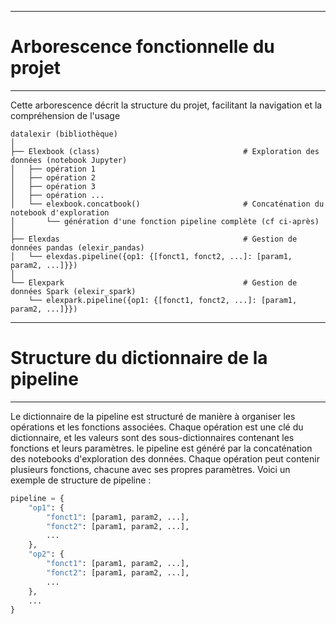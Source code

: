 **************************************
# Arborescence fonctionnelle du projet
**************************************
Cette arborescence décrit la structure du projet, facilitant la navigation et la compréhension de l'usage

```
datalexir (bibliothèque)
│
├── Elexbook (class)                                # Exploration des données (notebook Jupyter)
│   ├── opération 1
│   ├── opération 2
│   ├── opération 3
│   ├── opération ...
│   └── elexbook.concatbook()                       # Concaténation du notebook d'exploration
│       └── génération d'une fonction pipeline complète (cf ci-après)
│
├── Elexdas                                         # Gestion de données pandas (elexir_pandas)
│   └── elexdas.pipeline({op1: {[fonct1, fonct2, ...]: [param1, param2, ...]}})
│
└── Elexpark                                        # Gestion de données Spark (elexir_spark)
    └── elexpark.pipeline({op1: {[fonct1, fonct2, ...]: [param1, param2, ...]}})
```
**************************************
# Structure du dictionnaire de la pipeline
**************************************
Le dictionnaire de la pipeline est structuré de manière à organiser les opérations et les fonctions associées. Chaque opération est une clé du dictionnaire, et les valeurs sont des sous-dictionnaires contenant les fonctions et leurs paramètres. le pipeline est généré par la concaténation des notebooks d'exploration des données. Chaque opération peut contenir plusieurs fonctions, chacune avec ses propres paramètres. Voici un exemple de structure de pipeline :

```python
pipeline = {
    "op1": {
        "fonct1": [param1, param2, ...],
        "fonct2": [param1, param2, ...],
        ...
    },
    "op2": {
        "fonct1": [param1, param2, ...],
        "fonct2": [param1, param2, ...],
        ...
    },
    ...
}
```